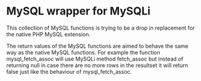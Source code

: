 MySQL wrapper for MySQLi
========================

This collection of MySQL functions is trying to be a drop in replacement for the native PHP MySQL extension.

The return values of the MySQL functions are aimed to behave the same way as the native MySQL functions. 
For example the function mysql_fetch_assoc will use MySQLi method fetch_assoc but instead of returning null in case there
are no more rows in the resultset it will return false just like the behaviour of mysql_fetch_assoc.
